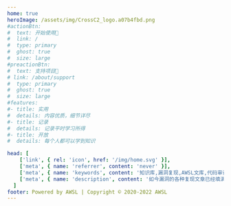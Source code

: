 ```yaml
---
home: true
heroImage: /assets/img/CrossC2_logo.a07b4fbd.png
#actionBtn:
#  text: 开始使用🍃
#  link: /
#  type: primary
#  ghost: true
#  size: large
#preactionBtn:
#  text: 支持项目🍃
# link: /about/support
#  type: primary
#  ghost: true
#  size: large
#features:
#- title: 实用
#  details: 内容优质，细节详尽
#- title: 记录
#  details: 记录平时学习所得
#- title: 开放
#  details: 每个人都可以学到知识

head: [
    ['link', { rel: 'icon', href: '/img/home.svg' }],
    ['meta', { name: 'referrer', content: 'never' }],
    ['meta', { name: 'keywords', content: '知识库,漏洞复现,AWSL文库,代码审计,渗透测试' }],
    ['meta', { name: 'description', content: '如今漏洞的各种复现文章已经填满了互联网，但是每次去尝试漏洞复现时，总会纠结于环境搭建，POC和漏洞原理上。由于这些因素，通常都需要翻阅很多很多的文章才能理解这个漏洞，于是，便萌生了把环境搭建，POC，漏洞原理全部集合在一个文库的想法，PeiQI WiKi-POC文库便由此而来🐣' }],
  ]
footer: Powered by AWSL | Copyright © 2020-2022 AWSL
---
```


</br>
</br>

<a-alert type="info" message="提示" description="本文库仅限南通大学AWSL战队内部阅读，由于传播、利用此文所提供的信息而造成的任何直接或者间接的后果及损失，均由使用者本人负责，文章作者不为此承担任何责任。AWSL战队拥有对此文章的修改和解释权。" showIcon>
</a-alert>


</br>
</br>






<p></p> 

<template>
  <a-timeline>
    <a-timeline-item>
      2022.3.21
      <p>
        - <a-tag color="red">漏洞相关</a-tag><a href='/wiki/webapp/TerraMaster/TerraMaster TOS createRaid 远程命令执行漏洞 CVE-2022-24990.html'>TerraMaster TOS createRaid 远程命令执行漏洞 CVE-2022-24990</a><br/>
        - <a-tag color="red">漏洞相关</a-tag><a href='/wiki/webapp/TerraMaster/TerraMaster TOS 信息泄漏漏洞 CVE-2022-24990.html'>TerraMaster TOS 信息泄漏漏洞 CVE-2022-24990</a><br/>
        - <a-tag color="red">漏洞相关</a-tag><a href='/wiki/frame/Spring Cloud/Spring Cloud Gateway表达式注入 远程命令执行漏洞 CVE-2022-22947.html'>Spring Cloud Gateway表达式注入 远程命令执行漏洞 CVE-2022-22947</a><br/>
        - <a-tag color="red">漏洞相关</a-tag><a href='/wiki/serverapp/Redis/Redis Lua 沙箱绕过 远程命令执行 CVE-2022-0543.html'>Redis Lua 沙箱绕过 远程命令执行 CVE-2022-0543</a><br/>
        - <a-tag color="red">漏洞相关</a-tag><a href='/wiki/iot/大华/大华 城市安防监控系统平台管理 attachment_downloadByUrlAtt.action 任意文件下载漏洞.html'>大华 城市安防监控系统平台管理 attachment_downloadByUrlAtt.action 任意文件下载漏洞</a><br/>
      </p>
    </a-timeline-item>
    <a-timeline-item>
      2022.3.20
      <p>
        - <a-tag color="yellow">CTF</a-tag>新增WEB文章：<a href='/ctf/WEB/SSRF/URL拆分造成SSRF.html'>URL拆分造成SSRF</a><br/>
      </p>
    </a-timeline-item>
    <a-timeline-item>
      2022.3.19
      <p>
        - <a-tag color="green">学习报告</a-tag>新增学习报告：<a href='/studyreport/2022/张心玥/张心玥学习报告01.html'>张心玥学习报告01</a><br/>
        - <a-tag color="green">学习报告</a-tag>新增学习报告：<a href='/studyreport/2022/朱海龙/朱海龙学习报告01.html'>朱海龙学习报告01</a><br/>
        - <a-tag color="green">学习报告</a-tag>新增学习报告：<a href='/studyreport/2022/刘灿/刘灿学习报告01.html'>刘灿学习报告01</a><br/>
        - <a-tag color="green">学习报告</a-tag>新增学习报告：<a href='/studyreport/2022/葛宝琦/葛宝琦学习报告01.html'>葛宝琦学习报告01</a><br/>
        - <a-tag color="green">学习报告</a-tag>新增学习报告：<a href='/studyreport/2022/翟一鸣/翟一鸣学习报告01.html'>翟一鸣学习报告01</a><br/>
      </p>
    </a-timeline-item>
    <a-timeline-item>
      2022.3.18
      <p>
        - <a-tag color="pink">红蓝对抗</a-tag>新增内网渗透文章：<a href='/redteam/innet/批量利用/蓝凌OA任意文件任意文件写入之批量上线.html'>蓝凌OA任意文件任意文件写入之批量上线</a><br/>
        - <a-tag color="pink">红蓝对抗</a-tag>新增内网渗透文章：<a href='/redteam/innet/批量利用/redis未授权访问漏洞的批量攻击.html'>redis未授权访问漏洞的批量攻击</a><br/>
        - <a-tag color="purple">文库动态</a-tag>修改样式表和布局，更加美观<br/>
        - <a-tag color="red">黑客技能</a-tag>新增安卓攻防文章：<a href='/hackskill/android/安卓设备/远程黑进智能电视.html'>远程黑进智能电视</a><br/>
      </p>
    </a-timeline-item>
    <a-timeline-item>
      2022.3.17
      <p>
        - <a-tag color="yellow">CTF</a-tag>新增WEB文章：<a href='/ctf/WEB/RCE/利用PHP FFI 预加载执行命令.html'>PHP FFI 预加载执行命令</a><br/>
        - <a-tag color="yellow">CTF</a-tag>新增PWN文章：<a href='/ctf/PWN/自救指南/自救指南.html'>自救指南</a><br/>
      </p>
    </a-timeline-item>
    <a-timeline-item>
      2022.3.16
      <p>
        - <a-tag color="purple">文库动态</a-tag>开源文库至Github<br/>
      </p>
    </a-timeline-item>
    <a-timeline-item>
      2022.3.14
      <p>
        - <a-tag color="purple">文库动态</a-tag>制作文库Docker镜像让文库更容易部署<br/>
        - <a-tag color="red">漏洞相关</a-tag>漏洞相关文档全部转移完成(阅读效果优化未完成)<br/>
      </p>
    </a-timeline-item>
    <a-timeline-item>
      2022.3.13
      <p>
        - <a-tag color="purple">文库动态</a-tag>文库README文档全部完成<br/>
      </p>
    </a-timeline-item>
    <a-timeline-item>
      2022.3.10
      <p>
        - <a-tag color="green">漏洞相关</a-tag>同步服务器应用漏洞<br/>
      </p>
    </a-timeline-item>
    <a-timeline-item>
      2022.3.8
      <p>
        - <a-tag color="red">漏洞相关</a-tag>Linux DirtyPipe权限提升漏洞 CVE-2022-0847<br/>
        - <a-tag color="green">漏洞相关</a-tag>同步Web服务器漏洞(Apache,Nginx等)<br/>
      </p>
    </a-timeline-item>
    <a-timeline-item>
      2022.3.6
      <p>
        - <a-tag color="green">漏洞相关</a-tag>同步操作系统漏洞(Linux, Windows)<br/>
      </p>
    </a-timeline-item>
    <a-timeline-item>
      2022.3.5
      <p>
        - <a-tag color="red">漏洞相关</a-tag>开始同步文库之前的内容，并重构文章Md文档，更加适合阅读<br/>
      </p>
    </a-timeline-item>
    <a-timeline-item>
      2022.3.4
      <p>
        - <a-tag color="purple">文库动态</a-tag>添加插件：Vssue评论，Copy代码插件，阅读进度条插件<br/>
        - <a-tag color="purple">文库动态</a-tag>添加模块：建议反馈<br/>
      </p>
    </a-timeline-item>
    <a-timeline-item>
      2022.3.3
      <p>
        - <a-tag color="green">文库动态</a-tag>开始编写各项分类 README文档<br/>
        - <a-tag color="purple">文库动态</a-tag>添加分类：漏洞相关，CTF，红蓝对抗，文库动态，关于文库<br/>
      </p>
    </a-timeline-item>
    <a-timeline-item>
      2022.3.2
      <p>
        - <a-tag color="green">文库动态</a-tag>装修网站，修饰主题<br/>
        - <a-tag color="purple">文库动态</a-tag>搭建主题确定: AntDocs of VuePress<br/>
      </p>
    </a-timeline-item>
    <a-timeline-item>
      2022.3.1
      <p>
        - <a-tag color="green">文库动态</a-tag>开始重构文库<br/>
      </p>
    </a-timeline-item>
  </a-timeline>
<a-steps>
    <a-step status="finish" title="Star">
      <a-icon slot="icon" type="star" />
    </a-step>
    <a-step status="process" title="Reading">
      <a-icon slot="icon" type="loading" />
    </a-step>
    <a-step status="wait" title="Thank">
      <a-icon slot="icon" type="smile-o" />
    </a-step>
  </a-steps>
</template>
<script>



import ACTI

export default {

components: {ACTI 视频监控}

}
</script>

